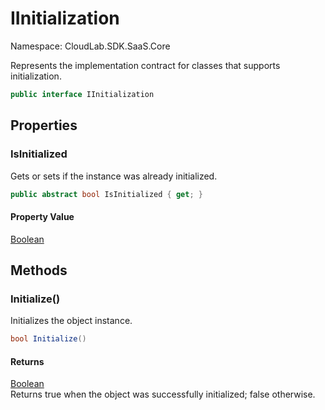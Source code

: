 # IInitialization

Namespace: CloudLab.SDK.SaaS.Core

Represents the implementation contract for classes that supports initialization.

```csharp
public interface IInitialization
```

## Properties

### **IsInitialized**

Gets or sets if the instance was already initialized.

```csharp
public abstract bool IsInitialized { get; }
```

#### Property Value

[Boolean](https://docs.microsoft.com/en-us/dotnet/api/system.boolean)<br>

## Methods

### **Initialize()**

Initializes the object instance.

```csharp
bool Initialize()
```

#### Returns

[Boolean](https://docs.microsoft.com/en-us/dotnet/api/system.boolean)<br>
Returns true when the object was successfully initialized; false otherwise.
